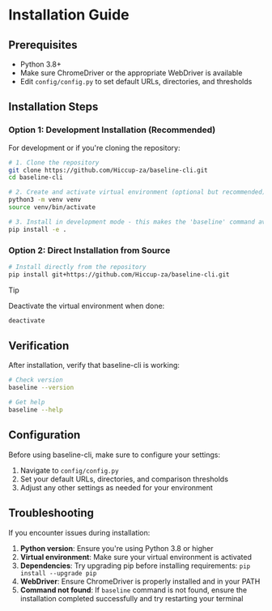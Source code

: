 # Installation Guide

## Prerequisites
- Python 3.8+
- Make sure ChromeDriver or the appropriate WebDriver is available
- Edit `config/config.py` to set default URLs, directories, and thresholds

## Installation Steps

### Option 1: Development Installation (Recommended)

For development or if you're cloning the repository:

```bash
# 1. Clone the repository
git clone https://github.com/Hiccup-za/baseline-cli.git
cd baseline-cli

# 2. Create and activate virtual environment (optional but recommended)
python3 -m venv venv
source venv/bin/activate

# 3. Install in development mode - this makes the 'baseline' command available
pip install -e .
```

### Option 2: Direct Installation from Source

```bash
# Install directly from the repository
pip install git+https://github.com/Hiccup-za/baseline-cli.git
```

> [!TIP]  
> Deactivate the virtual environment when done:
> ```bash
> deactivate
> ```

## Verification

After installation, verify that baseline-cli is working:

```bash
# Check version
baseline --version

# Get help
baseline --help
```

## Configuration

Before using baseline-cli, make sure to configure your settings:

1. Navigate to `config/config.py`
2. Set your default URLs, directories, and comparison thresholds
3. Adjust any other settings as needed for your environment

## Troubleshooting

If you encounter issues during installation:

1. **Python version**: Ensure you're using Python 3.8 or higher
2. **Virtual environment**: Make sure your virtual environment is activated
3. **Dependencies**: Try upgrading pip before installing requirements: `pip install --upgrade pip`
4. **WebDriver**: Ensure ChromeDriver is properly installed and in your PATH
5. **Command not found**: If `baseline` command is not found, ensure the installation completed successfully and try restarting your terminal